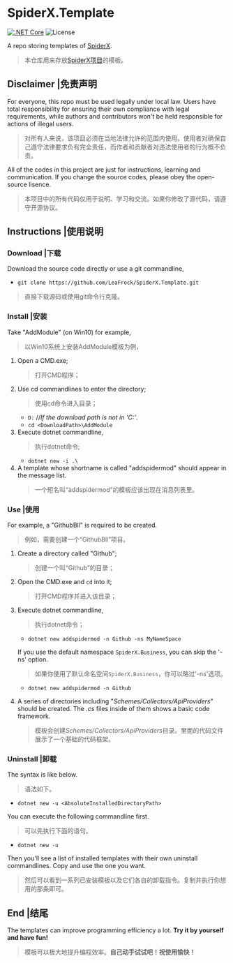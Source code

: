 # SpiderX.Template

[![.NET Core](https://img.shields.io/badge/.NET%20Core-%203.0-brightgreen)][DotNetCoreUrl]
![License](https://img.shields.io/badge/License-MIT-green)

[DotNetCoreUrl]: https://dotnet.microsoft.com/download
[SpiderXUrl]: https://github.com/LeaFrock/SpiderX

A repo storing templates of [SpiderX][SpiderXUrl].
> 本仓库用来存放[SpiderX项目][SpiderXUrl]的模板。

## Disclaimer |免责声明

For everyone, this repo must be used legally under local law. Users have total responsibility for ensuring their own compliance with legal requirements, while authors and contributors won't be held responsible for actions of illegal users.
>对所有人来说，该项目必须在当地法律允许的范围内使用。使用者对确保自己遵守法律要求负有完全责任，而作者和贡献者对违法使用者的行为概不负责。

All of the codes in this project are just for instructions, learning and communication. If you change the source codes, please obey the open-source lisence.
>本项目中的所有代码仅用于说明、学习和交流。如果你修改了源代码，请遵守开源协议。

## Instructions |使用说明

### Download |下载

Download the source code directly or use a git commandline, 
- `git clone https://github.com/LeaFrock/SpiderX.Template.git`
>直接下载源码或使用git命令行克隆。

### Install |安装

Take "AddModule" (on Win10) for example,
>以Win10系统上安装AddModule模板为例，
1. Open a CMD.exe;
   >打开CMD程序；
2. Use cd commandlines to enter the directory;
   >使用cd命令进入目录；
   - `D:` //*If the download path is not in 'C:'*.
   - `cd <DownloadPath>\AddModule`
3. Execute dotnet commandline,
   >执行dotnet命令;
   - `dotnet new -i .\`
4. A template whose shortname is called "addspidermod" should appear in the message list.
   >一个短名叫“addspidermod”的模板应该出现在消息列表里。

### Use |使用

For example, a "GithubBll" is required to be created.
>例如，需要创建一个“GithubBll”项目。
1. Create a directory called "Github";
   >创建一个叫“Github”的目录；
2. Open the CMD.exe and `cd` into it;
   >打开CMD程序并进入该目录；
3. Execute dotnet commandline,
   >执行dotnet命令；
   - `dotnet new addspidermod -n Github -ns MyNameSpace`
   
   If you use the default namespace `SpiderX.Business`, you can skip the '-ns' option.
   >如果你使用了默认命名空间`SpiderX.Business`，你可以略过'-ns'选项。
   - `dotnet new addspidermod -n Github`
4. A series of directories including "*Schemes/Collectors/ApiProviders*" should be created. The *.cs* files inside of them shows a basic code framework.
   >模板会创建*Schemes/Collectors/ApiProviders*目录。里面的代码文件展示了一个基础的代码框架。

### Uninstall |卸载

The syntax is like below.
>语法如下。
- `dotnet new -u <AbsoluteInstalledDirectoryPath>`

You can execute the following commandline first.
>可以先执行下面的语句。
- `dotnet new -u`

Then you'll see a list of installed templates with their own uninstall commandlines. Copy and use the one you want.
>然后可以看到一系列已安装模板以及它们各自的卸载指令。复制并执行你想用的那条即可。

## End |结尾

The templates can improve programming efficiency a lot. **Try it by yourself and have fun!**
>模板可以极大地提升编程效率。**自己动手试试吧！祝使用愉快！**